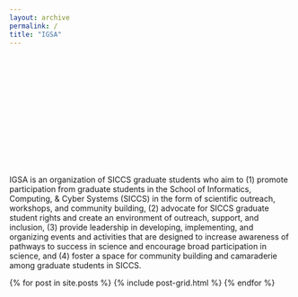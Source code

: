 ```yaml
---
layout: archive
permalink: /
title: "IGSA"
---
```


<style>
.parallax {
  /* The image used */
  background-image: url("https://IGSA-SICCS.github.io/images/sev.jpg");

  /* Set a specific height */
  height: 200px;

  /* Create the parallax scrolling effect */
  background-attachment: fixed;
  background-position: center;
  background-repeat: no-repeat;
  background-size: cover;
}
</style>

<!-- Container element -->
<div class="parallax"></div>


<p> IGSA is an organization of SICCS graduate students who aim to (1) promote participation from graduate students in the School of Informatics, Computing, & Cyber Systems (SICCS) in the form of scientific outreach, workshops, and community building, (2) advocate for SICCS graduate student rights and create an environment of outreach, support, and inclusion, (3) provide leadership in developing, implementing, and organizing events and activities that are designed to increase awareness of pathways to success in science and encourage broad participation in science, and (4) foster a space for community building and camaraderie among graduate students in SICCS.</p>


<div class="tiles">
{% for post in site.posts %}
	{% include post-grid.html %}
{% endfor %}
</div><!-- /.tiles -->
